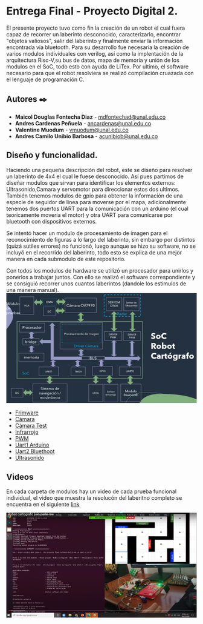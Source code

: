 # Entrega Final - Proyecto Digital 2.

El presente proyecto tuvo como fin la creación de un robot el cual fuera capaz de recorrer un laberinto desconocido, caracterizarlo, encontrar "objetos valiosos", salir del laberinto y finalmente enviar la información encontrada via bluetooth. Para su desarrollo fue necesaria la creación de varios modulos individuales con verilog, así como la implentación de la arquitectura Risc-V,su bus de datos, mapa de memoria y unión de los modulos en el SoC, todo esto con ayuda de LiTex. Por ultimo, el software necesario para que el robot resolviera se realizó compilación cruazada con el lenguaje de programación C.


## Autores ✒️

* **Maicol Douglas Fontecha Diaz** - mdfontechad@unal.edu.co
* **Andres Cardenas Peñuela** - ancardenas@unal.edu.co
* **Valentine Muodum** - vmuodum@unal.edu.co
* **Andres Camilo Unibio Barbosa** - acunibiob@unal.edu.co

## Diseño y funcionalidad.
Haciendo una pequeña descripción del robot, este se diseño para resolver un laberinto de 4x4 el cual le fuese desconocido. Así pues partimos de diseñar modulos que sirvan para identificar los elementos externos: Ultrasonido,Camara y servomotor para direccionar estos dos ultimos. También tenemos modulos de gpio para obtener la información de una especie de seguidor de linea para moverse por el mapa, adicionalmente tenemos dos puertos UART para la comunicación con un arduino (el cual teoricamente moveria el motor) y otra UART para comunicarse por bluetooth con dispositivos externos.

Se intentó hacer un modulo de procesamiento de imagen para el reconocimiento de figuras a lo largo del laberinto, sin embargo por distintos (quizá sutiles errores) no funcionó, luego aunque se hizo su software, no se incluyó en el recorrido del laberinto, todo esto se explica de una mejor manera en cada submodulo de este repositorio.

Con todos los modulos de hardware se utilizó un procesador para unirlos y ponerlos a trabajar juntos. Con ello se realizó el software correspondiente y se consiguió recorrer unos cuantos laberintos (dandole los estimulos de una manera manual).
![](/Captura%20de%20pantalla%20de%202020-12-16%2019-34-48.png)

* [Frimware](https://github.com/unal-edigital2/w07_entrega-_final-grupo02/blob/main/Firmware)
* [Cámara](https://github.com/unal-edigital2/w07_entrega-_final-grupo02/tree/main/Hardware/Modulos/camara/Procesamiento)
* [Cámara Test](https://github.com/unal-edigital2/w07_entrega-_final-grupo02/tree/main/Hardware/Modulos/camara/PruebaFuncional_vga)
* [Infrarrojo](https://github.com/unal-edigital2/w07_entrega-_final-grupo02/tree/main/Hardware/Modulos/infrarojos)
* [PWM](https://github.com/unal-edigital2/w07_entrega-_final-grupo02/tree/main/Hardware/Modulos/servomotor)
* [Uart1 Arduino](https://github.com/unal-edigital2/w07_entrega-_final-grupo02/tree/main/Hardware/Modulos/uart1_Arduino)
* [Uart2 Bluethoot](https://github.com/unal-edigital2/w07_entrega-_final-grupo02/tree/main/Hardware/Modulos/uart2_bluetooth)
* [Ultrasonido](https://github.com/unal-edigital2/w07_entrega-_final-grupo02/tree/main/Hardware/Modulos/ultrasonido)


## Videos  
En cada carpeta de modulos hay un video de cada prueba funcional individual, el video que muestra la resolucón del laberitno completo se encuentra en el siguiente [link](https://www.youtube.com/watch?v=Pdu0hr4bE8M&feature=youtu.be&ab_channel=Maicolfontecha)

[![Watch the video](/video.png)](https://www.youtube.com/watch?v=Pdu0hr4bE8M&feature=youtu.be&ab_channel=Maicolfontecha)

